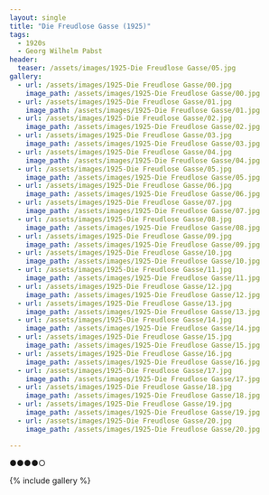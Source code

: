 ```yaml
---
layout: single
title: "Die Freudlose Gasse (1925)"
tags:
  - 1920s 
  - Georg Wilhelm Pabst
header:
  teaser: /assets/images/1925-Die Freudlose Gasse/05.jpg
gallery:
  - url: /assets/images/1925-Die Freudlose Gasse/00.jpg
    image_path: /assets/images/1925-Die Freudlose Gasse/00.jpg  
  - url: /assets/images/1925-Die Freudlose Gasse/01.jpg
    image_path: /assets/images/1925-Die Freudlose Gasse/01.jpg
  - url: /assets/images/1925-Die Freudlose Gasse/02.jpg
    image_path: /assets/images/1925-Die Freudlose Gasse/02.jpg
  - url: /assets/images/1925-Die Freudlose Gasse/03.jpg
    image_path: /assets/images/1925-Die Freudlose Gasse/03.jpg
  - url: /assets/images/1925-Die Freudlose Gasse/04.jpg
    image_path: /assets/images/1925-Die Freudlose Gasse/04.jpg
  - url: /assets/images/1925-Die Freudlose Gasse/05.jpg
    image_path: /assets/images/1925-Die Freudlose Gasse/05.jpg
  - url: /assets/images/1925-Die Freudlose Gasse/06.jpg
    image_path: /assets/images/1925-Die Freudlose Gasse/06.jpg
  - url: /assets/images/1925-Die Freudlose Gasse/07.jpg
    image_path: /assets/images/1925-Die Freudlose Gasse/07.jpg
  - url: /assets/images/1925-Die Freudlose Gasse/08.jpg
    image_path: /assets/images/1925-Die Freudlose Gasse/08.jpg
  - url: /assets/images/1925-Die Freudlose Gasse/09.jpg
    image_path: /assets/images/1925-Die Freudlose Gasse/09.jpg
  - url: /assets/images/1925-Die Freudlose Gasse/10.jpg
    image_path: /assets/images/1925-Die Freudlose Gasse/10.jpg
  - url: /assets/images/1925-Die Freudlose Gasse/11.jpg
    image_path: /assets/images/1925-Die Freudlose Gasse/11.jpg
  - url: /assets/images/1925-Die Freudlose Gasse/12.jpg
    image_path: /assets/images/1925-Die Freudlose Gasse/12.jpg
  - url: /assets/images/1925-Die Freudlose Gasse/13.jpg
    image_path: /assets/images/1925-Die Freudlose Gasse/13.jpg
  - url: /assets/images/1925-Die Freudlose Gasse/14.jpg
    image_path: /assets/images/1925-Die Freudlose Gasse/14.jpg
  - url: /assets/images/1925-Die Freudlose Gasse/15.jpg
    image_path: /assets/images/1925-Die Freudlose Gasse/15.jpg
  - url: /assets/images/1925-Die Freudlose Gasse/16.jpg
    image_path: /assets/images/1925-Die Freudlose Gasse/16.jpg
  - url: /assets/images/1925-Die Freudlose Gasse/17.jpg
    image_path: /assets/images/1925-Die Freudlose Gasse/17.jpg
  - url: /assets/images/1925-Die Freudlose Gasse/18.jpg
    image_path: /assets/images/1925-Die Freudlose Gasse/18.jpg
  - url: /assets/images/1925-Die Freudlose Gasse/19.jpg
    image_path: /assets/images/1925-Die Freudlose Gasse/19.jpg
  - url: /assets/images/1925-Die Freudlose Gasse/20.jpg
    image_path: /assets/images/1925-Die Freudlose Gasse/20.jpg

---
```

●●●●○

{% include gallery %}

